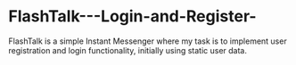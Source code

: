 # FlashTalk---Login-and-Register-
FlashTalk is a simple Instant Messenger where my task is to implement user registration and login functionality, initially using static user data.
